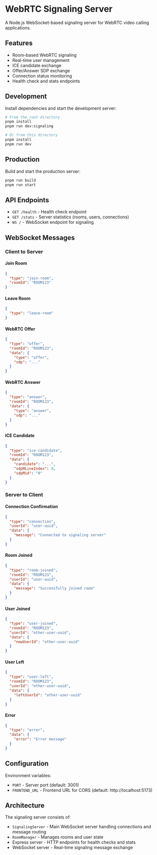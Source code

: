 # WebRTC Signaling Server

A Node.js WebSocket-based signaling server for WebRTC video calling applications.

## Features

- Room-based WebRTC signaling
- Real-time user management
- ICE candidate exchange
- Offer/Answer SDP exchange
- Connection status monitoring
- Health check and stats endpoints

## Development

Install dependencies and start the development server:

```bash
# From the root directory
pnpm install
pnpm run dev:signaling

# Or from this directory
pnpm install
pnpm run dev
```

## Production

Build and start the production server:

```bash
pnpm run build
pnpm run start
```

## API Endpoints

- `GET /health` - Health check endpoint
- `GET /stats` - Server statistics (rooms, users, connections)
- `WS /` - WebSocket endpoint for signaling

## WebSocket Messages

### Client to Server

#### Join Room
```json
{
  "type": "join-room",
  "roomId": "ROOM123"
}
```

#### Leave Room
```json
{
  "type": "leave-room"
}
```

#### WebRTC Offer
```json
{
  "type": "offer",
  "roomId": "ROOM123",
  "data": {
    "type": "offer",
    "sdp": "..."
  }
}
```

#### WebRTC Answer
```json
{
  "type": "answer",
  "roomId": "ROOM123",
  "data": {
    "type": "answer",
    "sdp": "..."
  }
}
```

#### ICE Candidate
```json
{
  "type": "ice-candidate",
  "roomId": "ROOM123",
  "data": {
    "candidate": "...",
    "sdpMLineIndex": 0,
    "sdpMid": "0"
  }
}
```

### Server to Client

#### Connection Confirmation
```json
{
  "type": "connection",
  "userId": "user-uuid",
  "data": {
    "message": "Connected to signaling server"
  }
}
```

#### Room Joined
```json
{
  "type": "room-joined",
  "roomId": "ROOM123",
  "userId": "user-uuid",
  "data": {
    "message": "Successfully joined room"
  }
}
```

#### User Joined
```json
{
  "type": "user-joined",
  "roomId": "ROOM123",
  "userId": "other-user-uuid",
  "data": {
    "newUserId": "other-user-uuid"
  }
}
```

#### User Left
```json
{
  "type": "user-left",
  "roomId": "ROOM123",
  "userId": "other-user-uuid",
  "data": {
    "leftUserId": "other-user-uuid"
  }
}
```

#### Error
```json
{
  "type": "error",
  "data": {
    "error": "Error message"
  }
}
```

## Configuration

Environment variables:

- `PORT` - Server port (default: 3001)
- `FRONTEND_URL` - Frontend URL for CORS (default: http://localhost:5173)

## Architecture

The signaling server consists of:

- `SignalingServer` - Main WebSocket server handling connections and message routing
- `RoomManager` - Manages rooms and user state
- Express server - HTTP endpoints for health checks and stats
- WebSocket server - Real-time signaling message exchange